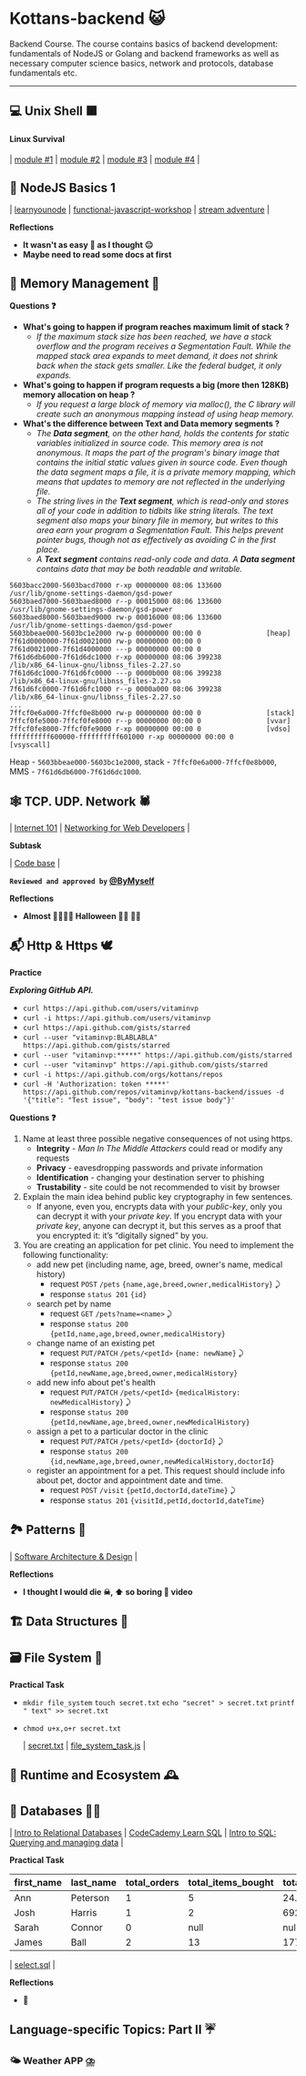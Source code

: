 # Kottans-backend 😺
Backend Course. The course contains basics of backend development: fundamentals of NodeJS or Golang and backend frameworks as well as necessary computer science basics, network and protocols, database fundamentals etc.

___

## 💻 Unix Shell ⬛

#### Linux Survival

| [module #1](task_unix_shell/module1.png) | [module #2](task_unix_shell/module2.png) | [module #3](task_unix_shell/module3.png) | [module #4](task_unix_shell/module4.png) |

## 🚦 NodeJS Basics 1  

| [learnyounode](node_basic_1/learnyounode/learnyounode.png) | [functional-javascript-workshop](node_basic_1/functional-javascript-workshop/functional-javascript-workshop.png) | [stream adventure](node_basic_1/stream-adventure/stream-adventure.png) |

**Reflections**
 - **It wasn\'t as easy 🎉 as I thought 😐**
 - **Maybe need to read some docs at first**

## 📝 Memory Management 🔴

**Questions ❓**
 - **What's going to happen if program reaches maximum limit of stack ?**
    - *If the maximum stack size has been reached, we have a stack overflow and the program receives a Segmentation Fault. While the mapped stack area expands to meet demand, it does not shrink back when the stack gets smaller. Like the federal budget, it only expands.*
 - **What's going to happen if program requests a big (more then 128KB) memory allocation on heap ?**
    - *If you request a large block of memory via malloc(), the C library will create such an anonymous mapping instead of using heap memory.*
 - **What's the difference between Text and Data memory segments ?**
    - *The **Data segment**, on the other hand, holds the contents for static variables initialized in source code. This memory area is not anonymous. It maps the part of the program's binary image that contains the initial static values given in source code.
    Even though the data segment maps a file, it is a private memory mapping, which means that updates to memory are not reflected in the underlying file.*
    - *The string lives in the **Text segment**, which is read-only and stores all of your code in addition to tidbits like string literals. The text segment also maps your binary file in memory, but writes to this area earn your program a Segmentation Fault. This helps prevent pointer bugs, though not as effectively as avoiding C in the first place.*
    - *A **Text segment** contains read-only code and data. A **Data segment** contains data that may be both readable and writable.*
```
5603bacc2000-5603bacd7000 r-xp 00000000 08:06 133600           /usr/lib/gnome-settings-daemon/gsd-power
5603baed7000-5603baed8000 r--p 00015000 08:06 133600           /usr/lib/gnome-settings-daemon/gsd-power
5603baed8000-5603baed9000 rw-p 00016000 08:06 133600           /usr/lib/gnome-settings-daemon/gsd-power
5603bbeae000-5603bc1e2000 rw-p 00000000 00:00 0                [heap]
7f61d0000000-7f61d0021000 rw-p 00000000 00:00 0
7f61d0021000-7f61d4000000 ---p 00000000 00:00 0
7f61d6db6000-7f61d6dc1000 r-xp 00000000 08:06 399238           /lib/x86_64-linux-gnu/libnss_files-2.27.so
7f61d6dc1000-7f61d6fc0000 ---p 0000b000 08:06 399238           /lib/x86_64-linux-gnu/libnss_files-2.27.so
7f61d6fc0000-7f61d6fc1000 r--p 0000a000 08:06 399238           /lib/x86_64-linux-gnu/libnss_files-2.27.so
...
7ffcf0e6a000-7ffcf0e8b000 rw-p 00000000 00:00 0                [stack]
7ffcf0fe5000-7ffcf0fe8000 r--p 00000000 00:00 0                [vvar]
7ffcf0fe8000-7ffcf0fe9000 r-xp 00000000 00:00 0                [vdso]
ffffffffff600000-ffffffffff601000 r-xp 00000000 00:00 0        [vsyscall]
```
Heap - `5603bbeae000-5603bc1e2000`,
stack - `7ffcf0e6a000-7ffcf0e8b000`,
MMS - `7f61d6db6000-7f61d6dc1000`.

## 🕸 TCP. UDP. Network 🕷

| [Internet 101](task_networks/how_the_internet_works.png) | [Networking for Web Developers](task_networks/networking_for_web_developers.png) |

**Subtask**

| [Code base](https://github.com/Vitaminvp/kottans-backend/tree/master/task_networks/sniffer) |

**`Reviewed and approved by` [@ByMyself](https://github.com/Vitaminvp)**

**Reflections**
 - **Almost 🧛‍♂️🧛‍♀️ Halloween 🧟‍♂️ 🧟‍♀️**

## 📬 Http & Https 🕊

**Practice**

***Exploring GitHub API.***

 - `curl https://api.github.com/users/vitaminvp`
 - `curl -i https://api.github.com/users/vitaminvp`
 - `curl https://api.github.com/gists/starred`
 - `curl --user "vitaminvp:BLABLABLA" https://api.github.com/gists/starred`
 - `curl --user "vitaminvp:*****" https://api.github.com/gists/starred`
 - `curl --user "vitaminvp" https://api.github.com/gists/starred`
 - `curl -i https://api.github.com/orgs/kottans/repos`
 - `curl -H 'Authorization: token *****' https://api.github.com/repos/vitaminvp/kottans-backend/issues -d '{"title": "Test issue", "body": "test issue body"}'`

**Questions ❓**
1. Name at least three possible negative consequences of not using https.
    - **Integrity** - *Man In The Middle Attackers* could read or modify any requests
    - **Privacy** - eavesdropping passwords and private information
    - **Identification** - changing your destination server to phishing
    - **Trustability** - site could be not recommended to visit by browser
1. Explain the main idea behind public key cryptography in few sentences.
    - If anyone, even you, encrypts data with your *public-key*, only you can decrypt it with your *private key*.
      If you encrypt data with your *private key*, anyone can decrypt it, but this serves as a proof that you encrypted it: it’s “digitally signed” by you.
1. You are creating an application for pet clinic. You need to implement the following functionality:
    - add new pet (including name, age, breed, owner's name, medical history)
        - request `POST` `/pets` `{name,age,breed,owner,medicalHistory}` ⤸ 
        - response `status 201` `{id}`
    - search pet by name
        - request `GET` `/pets?name=<name>` ⤸ 
        - response `status 200` `{petId,name,age,breed,owner,medicalHistory}`
    - change name of an existing pet
        - request `PUT/PATCH` `/pets/<petId>` `{name: newName}` ⤸ 
        - response `status 200` `{petId,newName,age,breed,owner,medicalHistory}`
    - add new info about pet's health
        - request `PUT/PATCH` `/pets/<petId>` `{medicalHistory: newMedicalHistory}` ⤸ 
        - response `status 200` `{petId,newName,age,breed,owner,newMedicalHistory}`
    - assign a pet to a particular doctor in the clinic
        - request `PUT/PATCH` `/pets/<petId>` `{doctorId}` ⤸ 
        - response `status 200` `{id,newName,age,breed,owner,newMedicalHistory,doctorId}`
    - register an appointment for a pet. This request should include info about pet, doctor and appointment date and time.
        - request `POST` `/visit` `{petId,doctorId,dateTime}` ⤸ 
        - response `status 201` `{visitId,petId,doctorId,dateTime}`

## 🏞 Patterns 👷

| [Software Architecture & Design](patterns/software_architecture_design.png) |

**Reflections**
 - **I thought I would die ☠, ⬆ so boring 🛌 video️** 
 
## 🏗 Data Structures 🚧

## 🗃 File System 📁

**Practical Task**
 - `mkdir file_system` `touch secret.txt` `echo "secret" > secret.txt` `printf " text" >> secret.txt`
 - `chmod u+x,o+r secret.txt`
 
    | [secret.txt](file_system/secret.txt) | [file_system_task.js](file_system/file_system_task.js) |

## 🏃 Runtime and Ecosystem 🕰

## 🦑 Databases 👨‍💻

| [Intro to Relational Databases](sql_basics/Intro_to_Relational_Databases.png) | [CodeCademy Learn SQL](sql_basics/learn_SQL.png) | [Intro to SQL: Querying and managing data](sql_basics/Intro_to_SQL.png) |

**Practical Task**

| first_name | last_name | total_orders | total_items_bought | total_money_spent |
| ---------- | --------- | ------------ | ------------------ | ----------------- |
| Ann        | Peterson  | 1            | 5                  | 24.74             |
| Josh       | Harris    | 1            | 2                  | 692.79            |
| Sarah      | Connor    | 0            | null               | null              |
| James      | Ball      | 2            | 13                 | 177.81            |

| [select.sql](sql_basics/select.sql) | 

**Reflections**
 - **🍂️** 

## Language-specific Topics: Part II ☔

### 🌤 Weather APP ⛈
